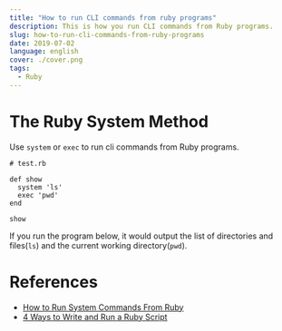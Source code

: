 ```yaml
---
title: "How to run CLI commands from ruby programs"
description: This is how you run CLI commands from Ruby programs.
slug: how-to-run-cli-commands-from-ruby-programs
date: 2019-07-02
language: english
cover: ./cover.png
tags: 
  - Ruby
---
```

# The Ruby System Method

Use `system` or `exec` to run cli commands from Ruby programs.

```
# test.rb

def show
  system 'ls'
  exec 'pwd'
end

show
```

If you run the program below, it would output the list of directories and files(`ls`) and the current working directory(`pwd`).

# References 
- [How to Run System Commands From Ruby](https://www.rubyguides.com/2018/12/ruby-system/)
- [4 Ways to Write and Run a Ruby Script](https://cobwwweb.com/four-ways-to-write-run-ruby-script)
